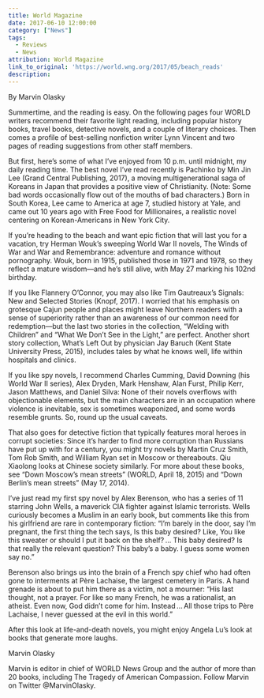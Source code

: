 ```yaml
---
title: World Magazine
date: 2017-06-10 12:00:00
category: ["News"]
tags:
  - Reviews
  - News
attribution: World Magazine
link_to_original: 'https://world.wng.org/2017/05/beach_reads'
description:
---
```



By Marvin Olasky

Summertime, and the reading is easy. On the following pages four WORLD writers recommend their favorite light reading, including popular history books, travel books, detective novels, and a couple of literary choices. Then comes a profile of best-selling nonfiction writer Lynn Vincent and two pages of reading suggestions from other staff members.

But first, here’s some of what I’ve enjoyed from 10 p.m. until midnight, my daily reading time. The best novel I’ve read recently is Pachinko by Min Jin Lee (Grand Central Publishing, 2017), a moving multigenerational saga of Koreans in Japan that provides a positive view of Christianity. (Note: Some bad words occasionally flow out of the mouths of bad characters.) Born in South Korea, Lee came to America at age 7, studied history at Yale, and came out 10 years ago with Free Food for Millionaires, a realistic novel centering on Korean-Americans in New York City.

If you’re heading to the beach and want epic fiction that will last you for a vacation, try Herman Wouk’s sweeping World War II novels, The Winds of War and War and Remembrance: adventure and romance without pornography. Wouk, born in 1915, published those in 1971 and 1978, so they reflect a mature wisdom—and he’s still alive, with May 27 marking his 102nd birthday.

If you like Flannery O’Connor, you may also like Tim Gautreaux’s Signals: New and Selected Stories (Knopf, 2017). I worried that his emphasis on grotesque Cajun people and places might leave Northern readers with a sense of superiority rather than an awareness of our common need for redemption—but the last two stories in the collection, “Welding with Children” and “What We Don’t See in the Light,” are perfect. Another short story collection, What’s Left Out by physician Jay Baruch (Kent State University Press, 2015), includes tales by what he knows well, life within hospitals and clinics.

If you like spy novels, I recommend Charles Cumming, David Downing (his World War II series), Alex Dryden, Mark Henshaw, Alan Furst, Philip Kerr, Jason Matthews, and Daniel Silva: None of their novels overflows with objectionable elements, but the main characters are in an occupation where violence is inevitable, sex is sometimes weaponized, and some words resemble grunts. So, round up the usual caveats.

That also goes for detective fiction that typically features moral heroes in corrupt societies: Since it’s harder to find more corruption than Russians have put up with for a century, you might try novels by Martin Cruz Smith, Tom Rob Smith, and William Ryan set in Moscow or thereabouts. Qiu Xiaolong looks at Chinese society similarly. For more about these books, see “Down Moscow’s mean streets” (WORLD, April 18, 2015) and “Down Berlin’s mean streets” (May 17, 2014).

I’ve just read my first spy novel by Alex Berenson, who has a series of 11 starring John Wells, a maverick CIA fighter against Islamic terrorists. Wells curiously becomes a Muslim in an early book, but comments like this from his girlfriend are rare in contemporary fiction: “I’m barely in the door, say I’m pregnant, the first thing the tech says, Is this baby desired? Like, You like this sweater or should I put it back on the shelf? … This baby desired? Is that really the relevant question? This baby’s a baby. I guess some women say no.”

Berenson also brings us into the brain of a French spy chief who had often gone to interments at Père Lachaise, the largest cemetery in Paris. A hand grenade is about to put him there as a victim, not a mourner: “His last thought, not a prayer. For like so many French, he was a rationalist, an atheist. Even now, God didn’t come for him. Instead … All those trips to Père Lachaise, I never guessed at the evil in this world.”

After this look at life-and-death novels, you might enjoy Angela Lu’s look at books that generate more laughs.

Marvin Olasky

Marvin is editor in chief of WORLD News Group and the author of more than 20 books, including The Tragedy of American Compassion. Follow Marvin on Twitter @MarvinOlasky.